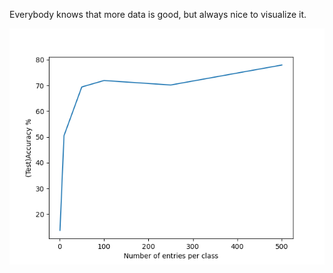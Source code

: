 Everybody knows that more data is good, but always nice to visualize it. 

![dataset_size_vs_test_accuracy](./dataset_size_vs_test_accuracy.png)

